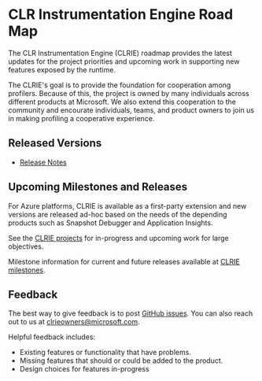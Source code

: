 # CLR Instrumentation Engine Road Map

The CLR Instrumentation Engine (CLRIE) roadmap provides the latest updates for the project priorities and upcoming work in supporting new features exposed by the runtime.

The CLRIE's goal is to provide the foundation for cooperation among profilers. Because of this, the project is owned by many individuals across different products at Microsoft. We also extend this cooperation to the community and encourate individuals, teams, and product owners to join us in making profiling a cooperative experience.

## Released Versions

* [Release Notes](changelog.md)

## Upcoming Milestones and Releases

For Azure platforms, CLRIE is available as a first-party extension and new versions are released ad-hoc based on the needs of the depending products such as Snapshot Debugger and Application Insights.

See the [CLRIE projects](https://github.com/Microsoft/CLRInstrumentationEngine/projects) for in-progress and upcoming work for large objectives.

Milestone information for current and future releases available at [CLRIE milestones](https://github.com/Microsoft/CLRInstrumentationEngine/milestones).


## Feedback

The best way to give feedback is to post [GitHub issues](https://github.com/Microsoft/CLRInstrumentationEngine/issues). You can also reach out to us at clrieowners@microsoft.com.

Helpful feedback includes:
* Existing features or functionality that have problems.
* Missing features that should or could be added to the product.
* Design choices for features in-progress

